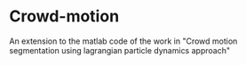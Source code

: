 # Crowd-motion
An extension to the matlab code of the work in "Crowd motion segmentation using lagrangian particle dynamics approach"
